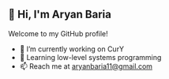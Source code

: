 ## 👋 Hi, I'm Aryan Baria

Welcome to my GitHub profile!

- 🔭 I’m currently working on CurY
- 🌱 Learning low-level systems programming
- 📫 Reach me at aryanbaria11@gmail.com

<!--
**AryanBaria/AryanBaria** is a ✨ _special_ ✨ repository because its `README.md` (this file) appears on your GitHub profile.

Here are some ideas to get you started:

- 🔭 I’m currently working on ...
- 🌱 I’m currently learning ...
- 👯 I’m looking to collaborate on ...
- 🤔 I’m looking for help with ...
- 💬 Ask me about ...
- 📫 How to reach me: ...
- 😄 Pronouns: ...
- ⚡ Fun fact: ...
-->
